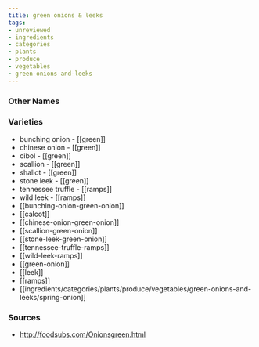 ```yaml
---
title: green onions & leeks
tags:
- unreviewed
- ingredients
- categories
- plants
- produce
- vegetables
- green-onions-and-leeks
---
```



### Other Names


### Varieties

* bunching onion - [[green]]
* chinese onion - [[green]]
* cibol - [[green]]
* scallion - [[green]]
* shallot - [[green]]
* stone leek - [[green]]
* tennessee truffle - [[ramps]]
* wild leek - [[ramps]]
* [[bunching-onion-green-onion]]
* [[calcot]]
* [[chinese-onion-green-onion]]
* [[scallion-green-onion]]
* [[stone-leek-green-onion]]
* [[tennessee-truffle-ramps]]
* [[wild-leek-ramps]]
* [[green-onion]]
* [[leek]]
* [[ramps]]
* [[ingredients/categories/plants/produce/vegetables/green-onions-and-leeks/spring-onion]]

### Sources
* http://foodsubs.com/Onionsgreen.html
